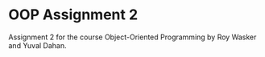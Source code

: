# OOP Assignment 2
Assignment 2 for the course Object-Oriented Programming by Roy Wasker and Yuval Dahan.